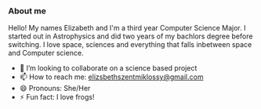 ### About me

<!--
**elizabethszent/elizabethszent** is a ✨ _special_ ✨ repository because its `README.md` (this file) appears on your GitHub profile.

Here are some ideas to get you started:

- 🔭 I’m currently working on ...
- 🌱 I’m currently learning ...
- 👯 I’m looking to collaborate on ...
- 🤔 I’m looking for help with ...
- 💬 Ask me about ...
- 📫 How to reach me: ...
- 😄 Pronouns: ...
- ⚡ Fun fact: ...
-->

Hello! My names Elizabeth and I'm a third year Computer Science Major. I started out in Astrophysics and did two years of my bachlors degree before switching. I love space, sciences and everything that falls inbetween space and Computer science. 

- 👯 I’m looking to collaborate on a science based project
- 📫 How to reach me: elizsbethszentmiklossy@gmail.com
- 😄 Pronouns: She/Her
- ⚡ Fun fact: I love frogs!
